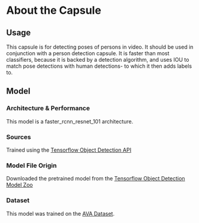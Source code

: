 # About the Capsule
## Usage
This capsule is for detecting poses of persons in video. It should be used
in conjunction with a person detection capsule. It is faster than most classifiers, 
because it is backed by a detection algorithm, and uses IOU to match pose detections
with human detections- to which it then adds labels to.

## Model
### Architecture & Performance
This model is a faster_rcnn_resnet_101 architecture.

### Sources
Trained using the [Tensorflow Object Detection API](
https://github.com/tensorflow/models/blob/master/research/object_detection)

###  Model File Origin
Downloaded the pretrained model from the
[Tensorflow Object Detection Model Zoo](
https://github.com/tensorflow/models/blob/master/research/object_detection/g3doc/detection_model_zoo.md)

### Dataset
This model was trained on the [AVA Dataset](https://research.google.com/ava/).
